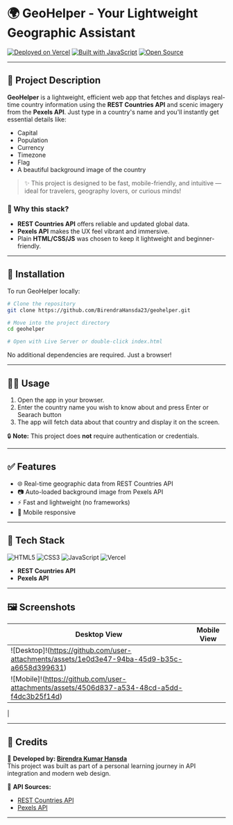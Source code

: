 # 🌍 GeoHelper - Your Lightweight Geographic Assistant

[![Deployed on Vercel](https://img.shields.io/badge/Deployed-Vercel-black)](https://your-vercel-deployment-url.vercel.app)
[![Built with JavaScript](https://img.shields.io/badge/JavaScript-ES6-yellow)]()
[![Open Source](https://img.shields.io/badge/Open--Source-Yes-brightgreen)]()

---

## 🧾 Project Description

**GeoHelper** is a lightweight, efficient web app that fetches and displays real-time country information using the **REST Countries API** and scenic imagery from the **Pexels API**. Just type in a country's name and you'll instantly get essential details like:

- Capital
- Population
- Currency
- Timezone
- Flag
- A beautiful background image of the country

> ✨ This project is designed to be fast, mobile-friendly, and intuitive — ideal for travelers, geography lovers, or curious minds!

### 🤔 Why this stack?
- **REST Countries API** offers reliable and updated global data.
- **Pexels API** makes the UX feel vibrant and immersive.
- Plain **HTML/CSS/JS** was chosen to keep it lightweight and beginner-friendly.

---

## 📀 Installation

To run GeoHelper locally:

```bash
# Clone the repository
git clone https://github.com/BirendraHansda23/geohelper.git

# Move into the project directory
cd geohelper

# Open with Live Server or double-click index.html
```

No additional dependencies are required. Just a browser!

---

## 🧑‍💻 Usage

1. Open the app in your browser.
2. Enter the country name you wish to know about and press Enter or Searach button
3. The app will fetch data about that country and display it on the screen.

🔒 **Note:** This project does **not** require authentication or credentials.

---

## ✅ Features

- 🌐 Real-time geographic data from REST Countries API
- 📷 Auto-loaded background image from Pexels API
- ⚡ Fast and lightweight (no frameworks)
- 📱 Mobile responsive

---

## 🧰 Tech Stack

![HTML5](https://img.shields.io/badge/HTML5-E34F26?style=flat&logo=html5&logoColor=white)
![CSS3](https://img.shields.io/badge/CSS3-1572B6?style=flat&logo=css3&logoColor=white)
![JavaScript](https://img.shields.io/badge/JavaScript-F7DF1E?style=flat&logo=javascript&logoColor=black)
![Vercel](https://img.shields.io/badge/Vercel-000000?style=flat&logo=vercel&logoColor=white)
- **REST Countries API**
- **Pexels API**

---

## 🖼️ Screenshots

| Desktop View | Mobile View |
|--------------|-------------|
| ![Desktop]!(https://github.com/user-attachments/assets/1e0d3e47-94ba-45d9-b35c-a6658d399631)
| ![Mobile]!(https://github.com/user-attachments/assets/4506d837-a534-48cd-a5dd-f4dc3b25f14d)
|

---

## 🙌 Credits

👤 **Developed by: [Birendra Kumar Hansda](https://github.com/BirendraHansda23)**  
This project was built as part of a personal learning journey in API integration and modern web design.

🔗 **API Sources:**
- [REST Countries API](https://restcountries.com)
- [Pexels API](https://www.pexels.com/api/)

---

